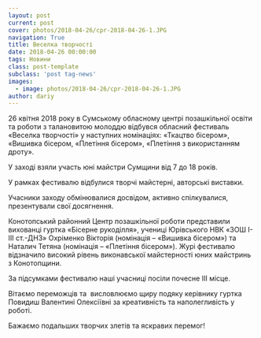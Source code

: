 ```yaml
---
layout: post
current: post
cover: photos/2018-04-26/cpr-2018-04-26-1.JPG
navigation: True
title: Веселка творчості
date: 2018-04-26 00:00:00
tags: Новини
class: post-template
subclass: 'post tag-news'
images:
  - image: photos/2018-04-26/cpr-2018-04-26-1.JPG
author: dariy
---
```


26 квітня 2018 року в Сумському обласному центрі позашкільної освіти та роботи з талановитою молоддю відбувся обласний фестиваль «Веселка творчості» у наступних номінаціях: «Ткацтво бісером», «Вишивка бісером, «Плетіння бісером», «Плетіння з використанням дроту».

У заході взяли участь  юні майстри Сумщини від 7 до 18 років.

У рамках фестивалю відбулися творчі майстерні, авторські виставки.

Учасники заходу обмінювалися досвідом, активно спілкувалися, презентували свої досягнення.

Конотопський районний Центр позашкільної роботи представили вихованці гуртка «Бісерне рукоділля», учениці Юрівського НВК «ЗОШ І-ІІІ ст.-ДНЗ»  Охріменко Вікторія (номінація – «Вишивка бісером») та Наталич Тетяна (номінація – «Плетіння бісером»). Журі фестивалю відзначило високий рівень виконавської майстерності юних майстринь з Конотопщини.

За підсумками фестивалю наші учасниці  посіли почесне ІІІ місце.

Вітаємо переможців та  висловлюємо щиру подяку керівнику гуртка Повидиш Валентині Олексіївні за креативність та наполегливість у роботі.

Бажаємо подальших творчих злетів та яскравих перемог!
